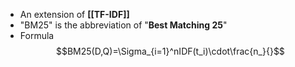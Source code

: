 - An extension of **[[TF-IDF]]**
- "BM25" is the abbreviation of "**Best Matching 25**"
- Formula$$BM25(D,Q)=\Sigma_{i=1}^nIDF(t_i)\cdot\frac{n_}{}$$